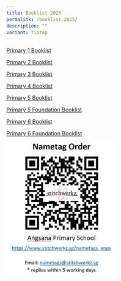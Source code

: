 ```yaml
---
title: Booklist 2025
permalink: /booklist-2025/
description: ""
variant: tiptap
---
```

<p><a href="/files/Booklist_2025_Angsana_P1.pdf" rel="noopener noreferrer nofollow" target="_blank">Primary 1 Booklist</a>
</p>
<p><a href="/files/Booklist_2025_Angsana_P2.pdf" rel="noopener noreferrer nofollow" target="_blank">Primary 2 Booklist</a>
</p>
<p><a href="/files/Booklist_2025_Angsana_P3.pdf" rel="noopener noreferrer nofollow" target="_blank">Primary 3 Booklist</a>
</p>
<p><a href="/files/Booklist_2025_Angsana_P4.pdf" rel="noopener noreferrer nofollow" target="_blank">Primary 4 Booklist</a>
</p>
<p><a href="/files/Booklist_2025_Angsana_P5.pdf" rel="noopener noreferrer nofollow" target="_blank">Primary 5 Booklist</a>
</p>
<p><a href="/files/Booklist_2025_Angsana_P5_Foundation.pdf" rel="noopener noreferrer nofollow" target="_blank">Primary 5 Foundation Booklist</a>
</p>
<p><a href="/files/Booklist_2025_Angsana_P6.pdf" rel="noopener noreferrer nofollow" target="_blank">Primary 6 Booklist</a>
</p>
<p><a href="/files/Booklist_2025_Angsana_P6_Foundation.pdf" rel="noopener nofollow" target="_blank">Primary 6 Foundation Booklist</a>
</p>
<p></p>
<div class="isomer-image-wrapper">
<img style="width:57%" height="auto" width="100%" src="/images/Nametag.png">
</div>
<p></p>